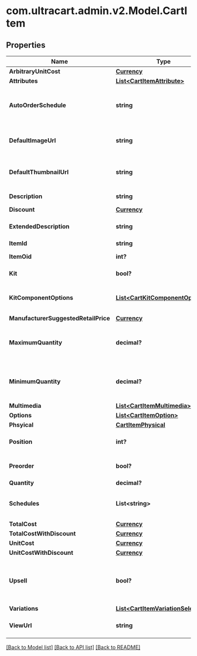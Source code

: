 # com.ultracart.admin.v2.Model.CartItem
## Properties

Name | Type | Description | Notes
------------ | ------------- | ------------- | -------------
**ArbitraryUnitCost** | [**Currency**](Currency.md) |  | [optional] 
**Attributes** | [**List&lt;CartItemAttribute&gt;**](CartItemAttribute.md) | Attributes | [optional] 
**AutoOrderSchedule** | **string** | Auto order schedule the customer selected | [optional] 
**DefaultImageUrl** | **string** | URL to the default multimedia image | [optional] 
**DefaultThumbnailUrl** | **string** | URL to the default multimedia thumbnail | [optional] 
**Description** | **string** | Description of the item | [optional] 
**Discount** | [**Currency**](Currency.md) |  | [optional] 
**ExtendedDescription** | **string** | Extended description of the item | [optional] 
**ItemId** | **string** | Item ID | [optional] 
**ItemOid** | **int?** | Item object identifier | [optional] 
**Kit** | **bool?** | True if this item is a kit | [optional] 
**KitComponentOptions** | [**List&lt;CartKitComponentOption&gt;**](CartKitComponentOption.md) | Options associated with the kit components | [optional] 
**ManufacturerSuggestedRetailPrice** | [**Currency**](Currency.md) |  | [optional] 
**MaximumQuantity** | **decimal?** | Maximum quantity the customer can purchase | [optional] 
**MinimumQuantity** | **decimal?** | Minimum quantity the customer can purchase | [optional] 
**Multimedia** | [**List&lt;CartItemMultimedia&gt;**](CartItemMultimedia.md) | Multimedia | [optional] 
**Options** | [**List&lt;CartItemOption&gt;**](CartItemOption.md) | Options | [optional] 
**Phsyical** | [**CartItemPhysical**](CartItemPhysical.md) |  | [optional] 
**Position** | **int?** | Position of the item in the cart | [optional] 
**Preorder** | **bool?** | True if this item is on pre-order | [optional] 
**Quantity** | **decimal?** | quantity | [optional] 
**Schedules** | **List&lt;string&gt;** | Customer selectable auto order schedules | [optional] 
**TotalCost** | [**Currency**](Currency.md) |  | [optional] 
**TotalCostWithDiscount** | [**Currency**](Currency.md) |  | [optional] 
**UnitCost** | [**Currency**](Currency.md) |  | [optional] 
**UnitCostWithDiscount** | [**Currency**](Currency.md) |  | [optional] 
**Upsell** | **bool?** | True if this item was added to the cart as part of an upsell | [optional] 
**Variations** | [**List&lt;CartItemVariationSelection&gt;**](CartItemVariationSelection.md) | Variations | [optional] 
**ViewUrl** | **string** | URL to view the product on the site | [optional] 


[[Back to Model list]](../README.md#documentation-for-models) [[Back to API list]](../README.md#documentation-for-api-endpoints) [[Back to README]](../README.md)

